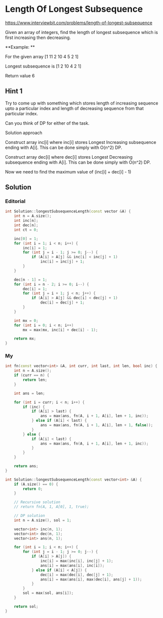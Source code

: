 # Length Of Longest Subsequence

https://www.interviewbit.com/problems/length-of-longest-subsequence




Given an array of integers, find the length of longest subsequence which is first increasing then decreasing.

**Example: **

For the given array [1 11 2 10 4 5 2 1]

Longest subsequence is [1 2 10 4 2 1]

Return value 6

## Hint 1

Try to come up with something which stores length of increasing sequence upto a particular index and length of decreasing sequence from that particular index.

Can you think of DP for either of the task.

Solution approach

Construct array inc[i] where inc[i] stores Longest Increasing subsequence ending with A[i].
This can be done simply with O(n^2) DP.

Construct array dec[i] where dec[i] stores Longest Decreasing subsequence ending with A[i].
This can be done simply with O(n^2) DP.

Now we need to find the maximum value of (inc[i] + dec[i] - 1)

## Solution

### Editorial

```cpp
int Solution::longestSubsequenceLength(const vector &A) {
    int n = A.size();
    int inc[n];
    int dec[n];
    int ct = 0;

    inc[0] = 1;
    for (int i = 1; i < n; i++) {
        inc[i] = 1;
        for (int j = i - 1; j >= 0; j--) {
            if (A[i] > A[j] && inc[i] < inc[j] + 1)
                inc[i] = inc[j] + 1;
        }
    }

    dec[n - 1] = 1;
    for (int i = n - 2; i >= 0; i--) {
        dec[i] = 1;
        for (int j = i + 1; j < n; j++) {
            if (A[i] > A[j] && dec[i] < dec[j] + 1)
                dec[i] = dec[j] + 1;
        }
    }

    int mx = 0;
    for (int i = 0; i < n; i++)
        mx = max(mx, inc[i] + dec[i] - 1);

    return mx;
}
```
### My

```cpp
int fn(const vector<int> &A, int curr, int last, int len, bool inc) {
    int n = A.size();
    if (curr == n) {
        return len;
    }

    int ans = len;

    for (int i = curr; i < n; i++) {
        if (inc) {
            if (A[i] > last) {
                ans = max(ans, fn(A, i + 1, A[i], len + 1, inc));
            } else if (A[i] < last) {
                ans = max(ans, fn(A, i + 1, A[i], len + 1, false));
            }
        } else {
            if (A[i] < last) {
                ans = max(ans, fn(A, i + 1, A[i], len + 1, inc));
            }
        }
    }

    return ans;
}

int Solution::longestSubsequenceLength(const vector<int> &A) {
    if (A.size() == 0) {
        return 0;
    }

    // Recursive solution
    // return fn(A, 1, A[0], 1, true);

    // DP solution
    int n = A.size(), sol = 1;

    vector<int> inc(n, 1);
    vector<int> dec(n, 1);
    vector<int> ans(n, 1);

    for (int i = 1; i < n; i++) {
        for (int j = i - 1; j >= 0; j--) {
            if (A[i] > A[j]) {
                inc[i] = max(inc[i], inc[j] + 1);
                ans[i] = max(ans[i], inc[i]);
            } else if (A[i] < A[j]) {
                dec[i] = max(dec[i], dec[j] + 1);
                ans[i] = max(ans[i], max(dec[i], ans[j] + 1));
            }
        }
        sol = max(sol, ans[i]);
    }

    return sol;
}
```